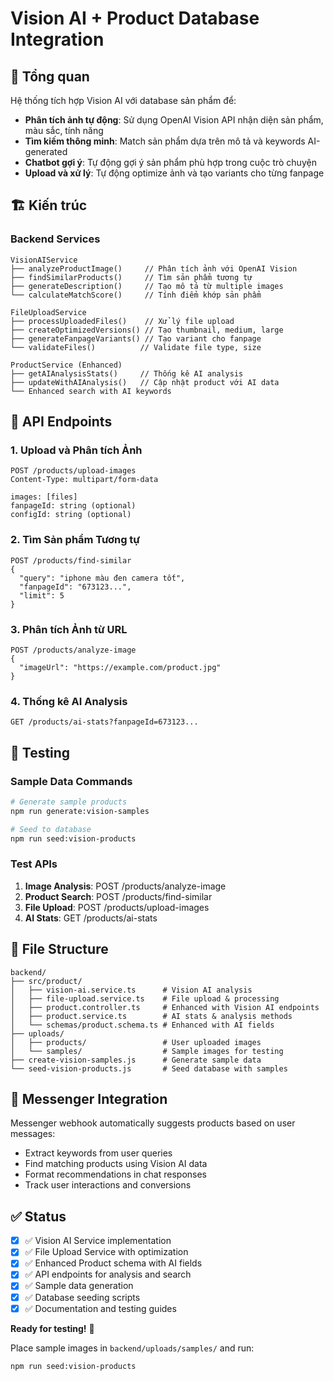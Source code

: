 # Vision AI + Product Database Integration

## 🎯 Tổng quan

Hệ thống tích hợp Vision AI với database sản phẩm để:
- **Phân tích ảnh tự động**: Sử dụng OpenAI Vision API nhận diện sản phẩm, màu sắc, tính năng
- **Tìm kiếm thông minh**: Match sản phẩm dựa trên mô tả và keywords AI-generated
- **Chatbot gợi ý**: Tự động gợi ý sản phẩm phù hợp trong cuộc trò chuyện
- **Upload và xử lý**: Tự động optimize ảnh và tạo variants cho từng fanpage

## 🏗️ Kiến trúc

### Backend Services

```
VisionAIService
├── analyzeProductImage()     // Phân tích ảnh với OpenAI Vision
├── findSimilarProducts()     // Tìm sản phẩm tương tự
├── generateDescription()     // Tạo mô tả từ multiple images
└── calculateMatchScore()     // Tính điểm khớp sản phẩm

FileUploadService
├── processUploadedFiles()    // Xử lý file upload
├── createOptimizedVersions() // Tạo thumbnail, medium, large
├── generateFanpageVariants() // Tạo variant cho fanpage
└── validateFiles()          // Validate file type, size

ProductService (Enhanced)
├── getAIAnalysisStats()     // Thống kê AI analysis
├── updateWithAIAnalysis()   // Cập nhật product với AI data
└── Enhanced search with AI keywords
```

## 🚀 API Endpoints

### 1. Upload và Phân tích Ảnh
```http
POST /products/upload-images
Content-Type: multipart/form-data

images: [files]
fanpageId: string (optional)
configId: string (optional)
```

### 2. Tìm Sản phẩm Tương tự
```http
POST /products/find-similar
{
  "query": "iphone màu đen camera tốt",
  "fanpageId": "673123...",
  "limit": 5
}
```

### 3. Phân tích Ảnh từ URL
```http
POST /products/analyze-image
{
  "imageUrl": "https://example.com/product.jpg"
}
```

### 4. Thống kê AI Analysis
```http
GET /products/ai-stats?fanpageId=673123...
```

## 🧪 Testing

### Sample Data Commands
```bash
# Generate sample products
npm run generate:vision-samples

# Seed to database  
npm run seed:vision-products
```

### Test APIs
1. **Image Analysis**: POST /products/analyze-image
2. **Product Search**: POST /products/find-similar  
3. **File Upload**: POST /products/upload-images
4. **AI Stats**: GET /products/ai-stats

## 📁 File Structure

```
backend/
├── src/product/
│   ├── vision-ai.service.ts      # Vision AI analysis
│   ├── file-upload.service.ts    # File upload & processing
│   ├── product.controller.ts     # Enhanced with Vision AI endpoints
│   ├── product.service.ts        # AI stats & analysis methods
│   └── schemas/product.schema.ts # Enhanced with AI fields
├── uploads/
│   ├── products/                 # User uploaded images
│   └── samples/                  # Sample images for testing
├── create-vision-samples.js      # Generate sample data
└── seed-vision-products.js       # Seed database with samples
```

## 🤖 Messenger Integration

Messenger webhook automatically suggests products based on user messages:
- Extract keywords from user queries
- Find matching products using Vision AI data
- Format recommendations in chat responses
- Track user interactions and conversions

## ✅ Status

- [x] ✅ Vision AI Service implementation  
- [x] ✅ File Upload Service with optimization
- [x] ✅ Enhanced Product schema with AI fields
- [x] ✅ API endpoints for analysis and search
- [x] ✅ Sample data generation
- [x] ✅ Database seeding scripts
- [x] ✅ Documentation and testing guides

**Ready for testing!** 🚀

Place sample images in `backend/uploads/samples/` and run:
```bash
npm run seed:vision-products
```
